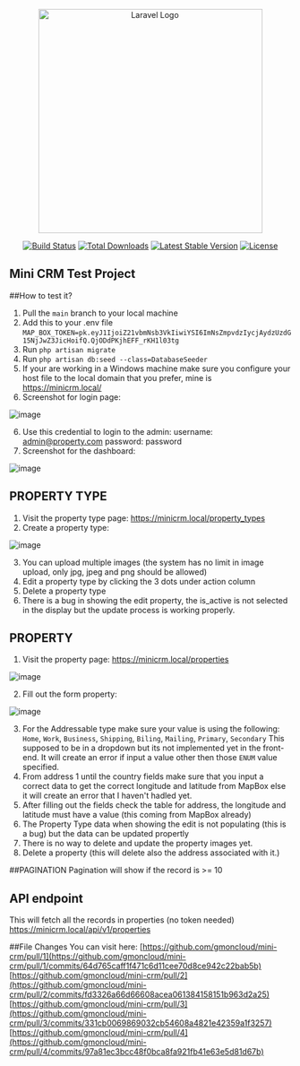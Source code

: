 <p align="center"><a href="https://laravel.com" target="_blank"><img src="https://raw.githubusercontent.com/laravel/art/master/logo-lockup/5%20SVG/2%20CMYK/1%20Full%20Color/laravel-logolockup-cmyk-red.svg" width="400" alt="Laravel Logo"></a></p>

<p align="center">
<a href="https://github.com/laravel/framework/actions"><img src="https://github.com/laravel/framework/workflows/tests/badge.svg" alt="Build Status"></a>
<a href="https://packagist.org/packages/laravel/framework"><img src="https://img.shields.io/packagist/dt/laravel/framework" alt="Total Downloads"></a>
<a href="https://packagist.org/packages/laravel/framework"><img src="https://img.shields.io/packagist/v/laravel/framework" alt="Latest Stable Version"></a>
<a href="https://packagist.org/packages/laravel/framework"><img src="https://img.shields.io/packagist/l/laravel/framework" alt="License"></a>
</p>

## Mini CRM Test Project

##How to test it?

1. Pull the `main` branch to your local machine
2. Add this to your .env file `MAP_BOX_TOKEN=pk.eyJ1IjoiZ21vbmNsb3VkIiwiYSI6ImNsZmpvdzIycjAydzUzdG15NjJwZ3JicHoifQ.QjODdPKjhEFF_rKH1l03tg`
3. Run `php artisan migrate`
4. Run `php artisan db:seed --class=DatabaseSeeder`
5. If your are working in a Windows machine make sure you configure your host file to the local domain that you prefer, mine is https://minicrm.local/
6. Screenshot for login page: 

![image](https://user-images.githubusercontent.com/104826224/227923147-5cbbd5dd-b46b-41b0-bc92-9593a3472143.png)

6. Use this credential to login to the admin:
username: admin@property.com
password: password
7. Screenshot for the dashboard: 

![image](https://user-images.githubusercontent.com/104826224/227923825-5c018003-da67-44aa-b48e-789979db29aa.png)


## PROPERTY TYPE

1. Visit the property type page: https://minicrm.local/property_types
2. Create a property type: 

![image](https://user-images.githubusercontent.com/104826224/227923379-76fe305c-d9f3-44a9-8f9d-3ac0c64739fe.png)

3. You can upload multiple images (the system has no limit in image upload, only jpg, jpeg and png should be allowed)
4. Edit a property type by clicking the 3 dots under action column
5. Delete a property type
6. There is a bug in showing the edit property, the is_active is not selected in the display but the update process is working properly.

## PROPERTY
1. Visit the property page: https://minicrm.local/properties

![image](https://user-images.githubusercontent.com/104826224/227923980-c3742853-b7f9-4911-b7bf-9fe2bd500d53.png)


2. Fill out the form property:

![image](https://user-images.githubusercontent.com/104826224/227923059-153334d6-0d56-45ea-bea3-f308041847f9.png)
 
3. For the Addressable type make sure your value is using the following:
`Home`, `Work`, `Business`, `Shipping`, `Biling`, `Mailing`, `Primary`, `Secondary`
This supposed to be in a dropdown but its not implemented yet in the front-end. It will create an error if input a value other then those `ENUM` value specified.
4. From address 1 until the country fields make sure that you input a correct data to get the correct longitude and latitude from MapBox else it will create an error that I haven't hadled yet.
5. After filling out the fields check the table for address, the longitude and latitude must have a value (this coming from MapBox already)
6. The Property Type data when showing the edit is not populating (this is a bug) but the data can be updated propertly
7. There is no way to delete and update the property images yet.
8. Delete a property (this will delete also the address associated with it.)

##PAGINATION
Pagination will show if the record is >= 10

## API endpoint
This will fetch all the records in properties (no token needed)
https://minicrm.local/api/v1/properties

##File Changes
You can visit here:
[https://github.com/gmoncloud/mini-crm/pull/1](https://github.com/gmoncloud/mini-crm/pull/1/commits/64d765caff1f471c6d11cee70d8ce942c22bab5b)
[https://github.com/gmoncloud/mini-crm/pull/2](https://github.com/gmoncloud/mini-crm/pull/2/commits/fd3326a66d66608acea061384158151b963d2a25)
[https://github.com/gmoncloud/mini-crm/pull/3](https://github.com/gmoncloud/mini-crm/pull/3/commits/331cb0069869032cb54608a4821e42359a1f3257)
[https://github.com/gmoncloud/mini-crm/pull/4](https://github.com/gmoncloud/mini-crm/pull/4/commits/97a81ec3bcc48f0bca8fa921fb41e63e5d81d67b)

